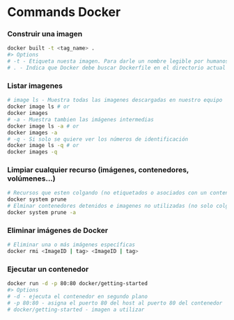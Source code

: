 # Commands Docker

### Construir una imagen
```zsh
docker built -t <tag_name> .
#> Options
# -t - Etiqueta nuesta imagen. Para darle un nombre legible por humanos
# . - Indica que Docker debe buscar Dockerfile en el directorio actual
```
### Listar imagenes
```zsh
# image ls - Muestra todas las imagenes descargadas en nuestro equipo
docker image ls # or
docker images
# -a - Muestra tambien las imágenes intermedias
docker image ls -a # or
docker images -a
# -q - Si solo se quiere ver los números de identificación
docker image ls -q # or
docker images -q
```
### Limpiar cualquier recurso (imágenes, contenedores, volúmenes...)
```zsh
# Recursos que esten colgando (no etiquetados o asociados con un contenedor)
docker system prune
# Elminar contenedores detenidos e imagenes no utilizadas (no solo colgadas)
docker system prune -a
```
### Eliminar imágenes de Docker
```zsh
# Eliminar una o más imágenes específicas
docker rmi <ImageID | tag> <ImageID | tag>
```
### Ejecutar un contenedor
```zsh
docker run -d -p 80:80 docker/getting-started
#> Options
# -d - ejecuta el contenedor en segundo plano
# -p 80:80 - asigna el puerto 80 del host al puerto 80 del contenedor
# docker/getting-started - imagen a utilizar
```


